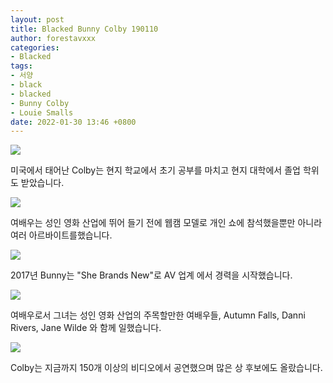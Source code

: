 ```yaml
---
layout: post
title: Blacked Bunny Colby 190110
author: forestavxxx
categories: 
- Blacked
tags:
- 서양
- black
- blacked
- Bunny Colby
- Louie Smalls
date: 2022-01-30 13:46 +0800
---
```



![](https://raw.githubusercontent.com/forestavxxx/forestavxxx.github.io/main/_images/Bunny%20Colby/Bunny%20Colby1.jpg)


미국에서 태어난 Colby는 현지 학교에서 초기 공부를 마치고 현지 대학에서 졸업 학위도 받았습니다.

 
![](https://raw.githubusercontent.com/forestavxxx/forestavxxx.github.io/main/_images/Bunny%20Colby/Bunny%20Colby2.jpg)


여배우는 성인 영화 산업에 뛰어 들기 전에 웹캠 모델로 개인 쇼에 참석했을뿐만 아니라 여러 아르바이트를했습니다.


![](https://raw.githubusercontent.com/forestavxxx/forestavxxx.github.io/main/_images/Bunny%20Colby/Bunny%20Colby3.jpg)


2017년 Bunny는 "She Brands New"로 AV 업계 에서 경력을 시작했습니다.


![](https://raw.githubusercontent.com/forestavxxx/forestavxxx.github.io/main/_images/Bunny%20Colby/Bunny%20Colby4.jpg)


 여배우로서 그녀는 성인 영화 산업의 주목할만한 여배우들, Autumn Falls, Danni Rivers, Jane Wilde 와 함께 일했습니다.


![](https://raw.githubusercontent.com/forestavxxx/forestavxxx.github.io/main/_images/Bunny%20Colby/Bunny%20Colby5.jpg)


Colby는 지금까지 150개 이상의 비디오에서 공연했으며 많은 상 후보에도 올랐습니다.





